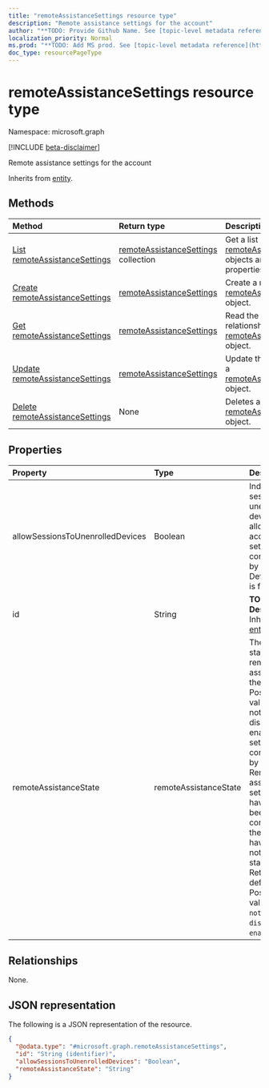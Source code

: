 ```yaml
---
title: "remoteAssistanceSettings resource type"
description: "Remote assistance settings for the account"
author: "**TODO: Provide Github Name. See [topic-level metadata reference](https://msgo.azurewebsites.net/add/document/guidelines/metadata.html#topic-level-metadata)**"
localization_priority: Normal
ms.prod: "**TODO: Add MS prod. See [topic-level metadata reference](https://msgo.azurewebsites.net/add/document/guidelines/metadata.html#topic-level-metadata)**"
doc_type: resourcePageType
---
```


# remoteAssistanceSettings resource type

Namespace: microsoft.graph

[!INCLUDE [beta-disclaimer](../../includes/beta-disclaimer.md)]

Remote assistance settings for the account


Inherits from [entity](../resources/entity.md).

## Methods
|Method|Return type|Description|
|:---|:---|:---|
|[List remoteAssistanceSettings](../api/remoteassistancesettings-list.md)|[remoteAssistanceSettings](../resources/remoteassistancesettings.md) collection|Get a list of the [remoteAssistanceSettings](../resources/remoteassistancesettings.md) objects and their properties.|
|[Create remoteAssistanceSettings](../api/remoteassistancesettings-create.md)|[remoteAssistanceSettings](../resources/remoteassistancesettings.md)|Create a new [remoteAssistanceSettings](../resources/remoteassistancesettings.md) object.|
|[Get remoteAssistanceSettings](../api/remoteassistancesettings-get.md)|[remoteAssistanceSettings](../resources/remoteassistancesettings.md)|Read the properties and relationships of a [remoteAssistanceSettings](../resources/remoteassistancesettings.md) object.|
|[Update remoteAssistanceSettings](../api/remoteassistancesettings-update.md)|[remoteAssistanceSettings](../resources/remoteassistancesettings.md)|Update the properties of a [remoteAssistanceSettings](../resources/remoteassistancesettings.md) object.|
|[Delete remoteAssistanceSettings](../api/remoteassistancesettings-delete.md)|None|Deletes a [remoteAssistanceSettings](../resources/remoteassistancesettings.md) object.|

## Properties
|Property|Type|Description|
|:---|:---|:---|
|allowSessionsToUnenrolledDevices|Boolean| Indicates if sessions to unenrolled devices are allowed for the account. This setting is configurable by the admin. Default value is false.|
|id|String|**TODO: Add Description** Inherited from [entity](../resources/entity.md).|
|remoteAssistanceState|remoteAssistanceState|The current state of remote assistance for the account. Possible values are: notConfigured, disabled, enabled. This setting is configurable by the admin. Remote assistance settings that have not yet been configured by the admin have a notConfigured state. Returned by default. Possible values are: `notConfigured`, `disabled`, `enabled`.|

## Relationships
None.

## JSON representation
The following is a JSON representation of the resource.
<!-- {
  "blockType": "resource",
  "keyProperty": "id",
  "@odata.type": "microsoft.graph.remoteAssistanceSettings",
  "baseType": "microsoft.graph.entity",
  "openType": false
}
-->
``` json
{
  "@odata.type": "#microsoft.graph.remoteAssistanceSettings",
  "id": "String (identifier)",
  "allowSessionsToUnenrolledDevices": "Boolean",
  "remoteAssistanceState": "String"
}
```

